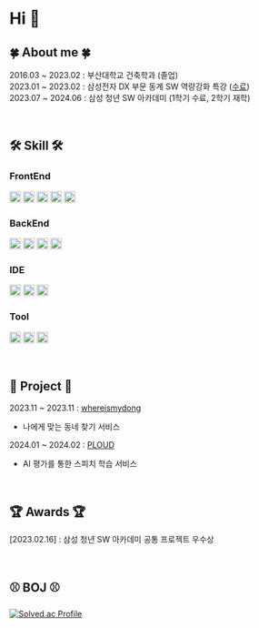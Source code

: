 # Hi 👋

## :four_leaf_clover: About me :four_leaf_clover:
2016.03 ~ 2023.02 : 부산대학교 건축학과 (졸업)</br>
2023.01 ~ 2023.02 : 삼성전자 DX 부문 동계 SW 역량강화 특강 ([수료](./삼성전자DX_알고리즘특강_수료증.jpg))</br>
2023.07 ~ 2024.06 : 삼성 청년 SW 아카데미 (1학기 수료, 2학기 재학)

<br />

## :hammer_and_wrench: Skill :hammer_and_wrench:

### FrontEnd
<img src="https://img.shields.io/badge/html5-E34F26?style=for-the-badge&logo=css3&logoColor=white" height="20"> <img src="https://img.shields.io/badge/css3-1572B6?style=for-the-badge&logo=css3&logoColor=white" height="20"> <img src="https://img.shields.io/badge/javascript-F7DF1E?style=for-the-badge&logo=javascript&logoColor=black" height="20"> <img src="https://img.shields.io/badge/vue.js-4FC08D?style=for-the-badge&logo=vue.js&logoColor=white" height="20"> <img src="https://img.shields.io/badge/react-61DAFB?style=for-the-badge&logo=react&logoColor=black" height="20">

### BackEnd
<img src="https://img.shields.io/badge/java-007396?style=for-the-badge&logo=java&logoColor=white" height="20"> <img src="https://img.shields.io/badge/springboot-6DB33F?style=for-the-badge&logo=springboot&logoColor=white" height="20"> <img src="https://img.shields.io/badge/mysql-4479A1?style=for-the-badge&logo=mysql&logoColor=white" height="20"> <img src="https://img.shields.io/badge/jpa hibernate-B6A975?style=for-the-badge&logo=hibernate&logoColor=white" height="20"> 

### IDE
<img src="https://img.shields.io/badge/eclipseide-39305E?style=for-the-badge&logo=eclipseide&logoColor=white" height="20"> <img src="https://img.shields.io/badge/intellijidea-000000?style=for-the-badge&logo=intellijidea&logoColor=white" height="20"> <img src="https://img.shields.io/badge/visualstudiocode-3AA4EA?style=for-the-badge&logo=visualstudiocode&logoColor=white" height="20">

### Tool
<img src="https://img.shields.io/badge/jira-0052CC?style=for-the-badge&logo=jirasoftware&logoColor=white" height="20"> <img src="https://img.shields.io/badge/gerrit-A5F7A5?style=for-the-badge&logo=gerrit&logoColor=white" height="20"> <img src="https://img.shields.io/badge/notion-000000?style=for-the-badge&logo=notion&logoColor=white" height="20">

<br />

## :art: Project :art:
2023.11 ~ 2023.11 : [whereismydong](https://github.com/0dyk/whereismydong)  
- 나에게 맞는 동네 찾기 서비스


2024.01 ~ 2024.02 : [PLOUD](https://github.com/0dyk/ploud)
- AI 평가를 통한 스피치 학습 서비스

<br />

## :trophy: Awards :trophy:
[2023.02.16] : 삼성 청년 SW 아카데미 공통 프로젝트 우수상

<br />

## :baseball: BOJ :baseball:
[![Solved.ac Profile](http://mazassumnida.wtf/api/v2/generate_badge?boj=zerodyk)](https://solved.ac/zerodyk/)
